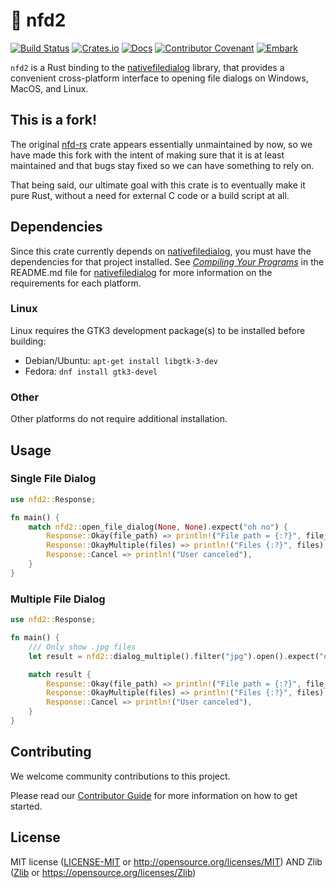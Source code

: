 # 💾 nfd2

[![Build Status](https://github.com/EmbarkStudios/nfd2/workflows/CI/badge.svg)](https://github.com/EmbarkStudios/nfd2/actions?workflow=CI)
[![Crates.io](https://img.shields.io/crates/v/nfd2.svg)](https://crates.io/crates/nfd2)
[![Docs](https://docs.rs/nfd2/badge.svg)](https://docs.rs/nfd2)
[![Contributor Covenant](https://img.shields.io/badge/contributor%20covenant-v1.4%20adopted-ff69b4.svg)](CODE_OF_CONDUCT.md)
[![Embark](https://img.shields.io/badge/embark-open%20source-blueviolet.svg)](https://embark.dev)

`nfd2` is a Rust binding to the [nativefiledialog] library, that provides a convenient cross-platform interface to opening file dialogs on Windows, MacOS, and Linux.

## This is a fork!

The original [nfd-rs](https://github.com/saurvs/nfd-rs) crate appears essentially unmaintained by now, so we have made this fork with the intent of making sure that it is at least maintained and that bugs stay fixed so we can have something to rely on.

That being said, our ultimate goal with this crate is to eventually make it pure Rust, without a need for external C code or a build script at all.

## Dependencies

Since this crate currently depends on [nativefiledialog], you must have the dependencies for that project installed. See [*Compiling Your Programs*](https://github.com/mlabbe/nativefiledialog#compiling-your-programs) in the README.md file for [nativefiledialog] for more information on the requirements for each platform.

### Linux

Linux requires the GTK3 development package(s) to be installed before building:

* Debian/Ubuntu: `apt-get install libgtk-3-dev`
* Fedora: `dnf install gtk3-devel`

### Other

Other platforms do not require additional installation.

## Usage

### Single File Dialog

```rust
use nfd2::Response;

fn main() {
    match nfd2::open_file_dialog(None, None).expect("oh no") {
        Response::Okay(file_path) => println!("File path = {:?}", file_path),
        Response::OkayMultiple(files) => println!("Files {:?}", files),
        Response::Cancel => println!("User canceled"),
    }
}
```

### Multiple File Dialog

```rust
use nfd2::Response;

fn main() {
    /// Only show .jpg files
    let result = nfd2::dialog_multiple().filter("jpg").open().expect("oh no");

    match result {
        Response::Okay(file_path) => println!("File path = {:?}", file_path),
        Response::OkayMultiple(files) => println!("Files {:?}", files),
        Response::Cancel => println!("User canceled"),
    }
}
```

## Contributing

We welcome community contributions to this project.

Please read our [Contributor Guide](CONTRIBUTING.md) for more information on how to get started.

## License

MIT license ([LICENSE-MIT](LICENSE-MIT) or http://opensource.org/licenses/MIT) AND Zlib ([Zlib](https://github.com/mlabbe/nativefiledialog/blob/master/LICENSE) or https://opensource.org/licenses/Zlib)

[nativefiledialog]: https://github.com/mlabbe/nativefiledialog